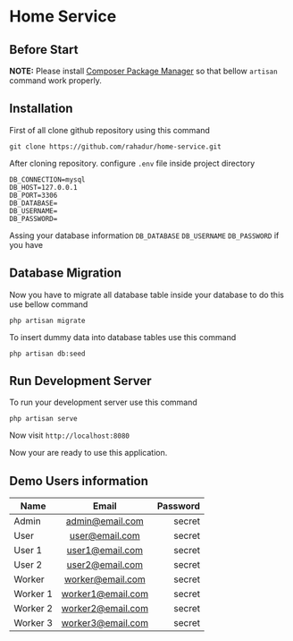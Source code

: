 # Home Service


## Before Start

**NOTE:** Please install [Composer Package Manager](https://getcomposer.org/) so that bellow ``artisan`` command work properly.

## Installation

First of all clone github repository using this command
```
git clone https://github.com/rahadur/home-service.git
```

After cloning repository. configure `.env` file inside project directory

```
DB_CONNECTION=mysql
DB_HOST=127.0.0.1
DB_PORT=3306
DB_DATABASE=
DB_USERNAME=
DB_PASSWORD=
```

Assing your database information `DB_DATABASE` `DB_USERNAME` `DB_PASSWORD` if you have

## Database Migration

Now you have to migrate all database table inside your database to do this use bellow command

```
php artisan migrate
```

To insert dummy data into database tables use this command

```
php artisan db:seed
```

## Run Development Server

To run your development server use this command
```
php artisan serve
```

Now visit ``http://localhost:8080``

Now your are ready to use this application.

## Demo Users information

| Name          | Email             | Password  |
| ------------- |:-----------------:| ---------:|
| Admin         | admin@email.com   | secret    |
| User          | user@email.com    | secret    |
| User 1        | user1@email.com   | secret    |
| User 2        | user2@email.com   | secret    |
| Worker        | worker@email.com  | secret    |
| Worker 1      | worker1@email.com | secret    |
| Worker 2      | worker2@email.com | secret    |
| Worker 3      | worker3@email.com | secret    |
